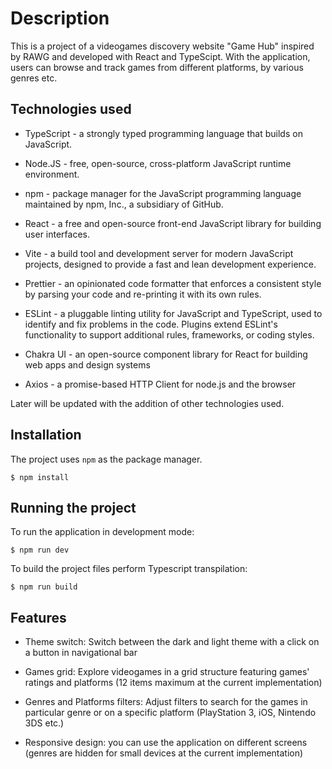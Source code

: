 # Description

This is a project of a videogames discovery website "Game Hub" inspired by RAWG and developed with React and TypeScipt. With the application, users can browse and track games from different platforms, by various genres etc.

## Technologies used

- TypeScript - a strongly typed programming language that builds on JavaScript.

- Node.JS - free, open-source, cross-platform JavaScript runtime environment.

- npm - package manager for the JavaScript programming language maintained by npm, Inc., a subsidiary of GitHub.

- React - a free and open-source front-end JavaScript library for building user interfaces.

- Vite - a build tool and development server for modern JavaScript projects, designed to provide a fast and lean development experience.

- Prettier - an opinionated code formatter that enforces a consistent style by parsing your code and re-printing it with its own rules.

- ESLint - a pluggable linting utility for JavaScript and TypeScript, used to identify and fix problems in the code. Plugins extend ESLint's functionality to support additional rules, frameworks, or coding styles.

- Chakra UI - an open-source component library for React for building web apps and design systems

- Axios - a promise-based HTTP Client for node.js and the browser

Later will be updated with the addition of other technologies used.

## Installation

The project uses `npm` as the package manager.

```shell
$ npm install
```

## Running the project

To run the application in development mode:

```shell
$ npm run dev
```

To build the project files perform Typescript transpilation:

```shell
$ npm run build
```

## Features

- Theme switch: Switch between the dark and light theme with a click on a button in navigational bar

- Games grid: Explore videogames in a grid structure featuring games' ratings and platforms (12 items maximum at the current implementation)

- Genres and Platforms filters: Adjust filters to search for the games in particular genre or on a specific platform (PlayStation 3, iOS, Nintendo 3DS etc.)

- Responsive design: you can use the application on different screens (genres are hidden for small devices at the current implementation)
